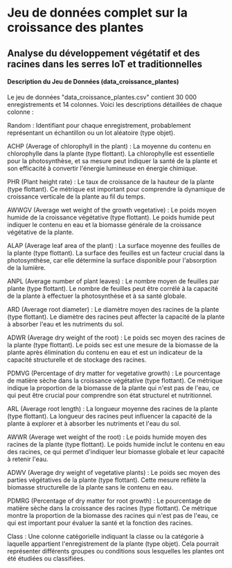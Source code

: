 # Jeu de données complet sur la croissance des plantes
## Analyse du développement végétatif et des racines dans les serres IoT et traditionnelles
#### Description du Jeu de Données (data_croissance_plantes)
Le jeu de données "data_croissance_plantes.csv" contient 30 000 enregistrements et 14 colonnes. Voici les descriptions détaillées de chaque colonne :

Random : Identifiant pour chaque enregistrement, probablement représentant un échantillon ou un lot aléatoire (type objet).

ACHP (Average of chlorophyll in the plant) : La moyenne du contenu en chlorophylle dans la plante (type flottant). La chlorophylle est essentielle pour la photosynthèse, et sa mesure peut indiquer la santé de la plante et son efficacité à convertir l'énergie lumineuse en énergie chimique.

PHR (Plant height rate) : Le taux de croissance de la hauteur de la plante (type flottant). Ce métrique est important pour comprendre la dynamique de croissance verticale de la plante au fil du temps.

AWWGV (Average wet weight of the growth vegetative) : Le poids moyen humide de la croissance végétative (type flottant). Le poids humide peut indiquer le contenu en eau et la biomasse générale de la croissance végétative de la plante.

ALAP (Average leaf area of the plant) : La surface moyenne des feuilles de la plante (type flottant). La surface des feuilles est un facteur crucial dans la photosynthèse, car elle détermine la surface disponible pour l'absorption de la lumière.

ANPL (Average number of plant leaves) : Le nombre moyen de feuilles par plante (type flottant). Le nombre de feuilles peut être corrélé à la capacité de la plante à effectuer la photosynthèse et à sa santé globale.

ARD (Average root diameter) : Le diamètre moyen des racines de la plante (type flottant). Le diamètre des racines peut affecter la capacité de la plante à absorber l'eau et les nutriments du sol.

ADWR (Average dry weight of the root) : Le poids sec moyen des racines de la plante (type flottant). Le poids sec est une mesure de la biomasse de la plante après élimination du contenu en eau et est un indicateur de la capacité structurelle et de stockage des racines.

PDMVG (Percentage of dry matter for vegetative growth) : Le pourcentage de matière sèche dans la croissance végétative (type flottant). Ce métrique indique la proportion de la biomasse de la plante qui n'est pas de l'eau, ce qui peut être crucial pour comprendre son état structurel et nutritionnel.

ARL (Average root length) : La longueur moyenne des racines de la plante (type flottant). La longueur des racines peut influencer la capacité de la plante à explorer et à absorber les nutriments et l'eau du sol.

AWWR (Average wet weight of the root) : Le poids humide moyen des racines de la plante (type flottant). Le poids humide inclut le contenu en eau des racines, ce qui permet d'indiquer leur biomasse globale et leur capacité à retenir l'eau.

ADWV (Average dry weight of vegetative plants) : Le poids sec moyen des parties végétatives de la plante (type flottant). Cette mesure reflète la biomasse structurelle de la plante sans le contenu en eau.

PDMRG (Percentage of dry matter for root growth) : Le pourcentage de matière sèche dans la croissance des racines (type flottant). Ce métrique montre la proportion de la biomasse des racines qui n'est pas de l'eau, ce qui est important pour évaluer la santé et la fonction des racines.

Class : Une colonne catégorielle indiquant la classe ou la catégorie à laquelle appartient l'enregistrement de la plante (type objet). Cela pourrait représenter différents groupes ou conditions sous lesquelles les plantes ont été étudiées ou classifiées.
